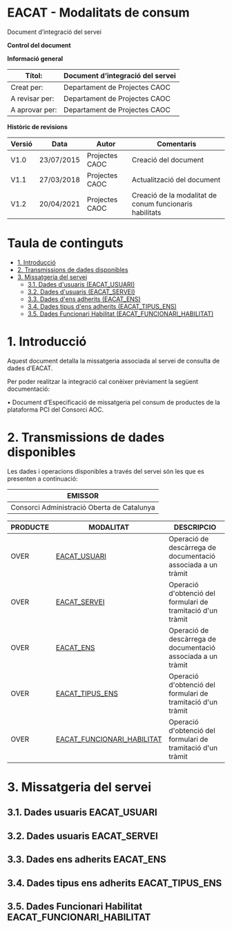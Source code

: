 # EACAT - Modalitats de consum

Document d’integració del servei 


<b>Control del document</b>

<b>Informació general</b>

|Títol:         |Document d’integració del servei|
|----           | ----------              |
|Creat per:     |Departament de Projectes CAOC|
|A revisar per: |Departament de Projectes CAOC|
|A aprovar per: |Departament de Projectes CAOC|


<b>Històric de revisions</b>

|Versió|Data       |Autor          |Comentaris           |
|----  |----       |----           |----                 |
|V1.0	 |23/07/2015	|Projectes CAOC	|Creació del document |  
|V1.1	 |27/03/2018	|Projectes CAOC	|Actualització del document|
|V1.2	|20/04/2021	|Projectes CAOC	|Creació de la modalitat de conum funcionaris habilitats|


# Taula de continguts

- [1. Introducció](#1-introducció)
- [2. Transmissions de dades disponibles](#2-Transmissions-de-dades-disponibles)
- [3. Missatgeria del servei](#3-Missatgeria-del-servei)
   * [3.1. Dades d'usuaris (EACAT_USUARI)](#31-Dades-usuaris-EACAT_USUARI)
   * [3.2. Dades d'usuaris (EACAT_SERVEI)](#312-Dades-usuaris-EACAT_SERVEI)
   * [3.3. Dades d'ens adherits  (EACAT_ENS)](#313-Dades-ens-adherits-EACAT_ENS)
   * [3.4. Dades tipus d'ens adherits (EACAT_TIPUS_ENS)](#314-Dades-tipus-ens-adherits-EACAT_TIPUS_ENS)
   * [3.5. Dades Funcionari Habilitat (EACAT_FUNCIONARI_HABILITAT)](#315-Dades-Funcionari-Habilitat-EACAT_FUNCIONARI_HABILITAT)


# 1. Introducció

Aquest document detalla la missatgeria associada al servei de consulta de dades d’EACAT.

Per poder realitzar la integració cal conèixer prèviament la següent documentació:

•	Document d’Especificació de missatgeria pel consum de productes de la plataforma PCI del Consorci AOC.


# 2. Transmissions de dades disponibles

Les dades i operacions disponibles a través del servei són les que es presenten a continuació:

|EMISSOR|
|----|
|Consorci Administració Oberta de Catalunya|

|PRODUCTE | MODALITAT                                                                                 | DESCRIPCIO|
|----     | ----------                                                                                | ----------|
|OVER     | [EACAT_USUARI](#311-Dades-usuaris-EACAT_USUARI)                                           | Operació de descàrrega de documentació associada a un tràmit|
|OVER     | [EACAT_SERVEI](#312-Dades-usuaris-EACAT_SERVEI)                                           | Operació d'obtenció del formulari de tramitació d'un tràmit|
|OVER     | [EACAT_ENS](#313-Dades-ens-adherits-EACAT_ENS)                                            | Operació de descàrrega de documentació associada a un tràmit|
|OVER     | [EACAT_TIPUS_ENS](#314-Dades-tipus-ens-adherits-EACAT_TIPUS_ENS)                          | Operació d'obtenció del formulari de tramitació d'un tràmit|
|OVER     | [EACAT_FUNCIONARI_HABILITAT](#315-Dades-Funcionari-Habilitat-EACAT_FUNCIONARI_HABILITAT)  | Operació d'obtenció del formulari de tramitació d'un tràmit|


# 3. Missatgeria del servei


## 3.1. Dades usuaris EACAT_USUARI

## 3.2. Dades usuaris EACAT_SERVEI

## 3.3. Dades ens adherits EACAT_ENS

## 3.4. Dades tipus ens adherits EACAT_TIPUS_ENS
## 3.5. Dades Funcionari Habilitat EACAT_FUNCIONARI_HABILITAT
